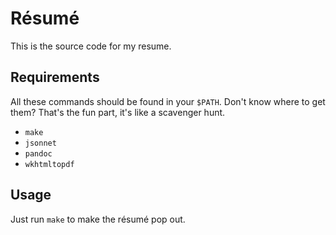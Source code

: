# Résumé

This is the source code for my resume.

## Requirements

All these commands should be found in your `$PATH`.  Don't know where
to get them?  That's the fun part, it's like a scavenger hunt.

- `make`
- `jsonnet`
- `pandoc`
- `wkhtmltopdf`

## Usage

Just run `make` to make the résumé pop out.
